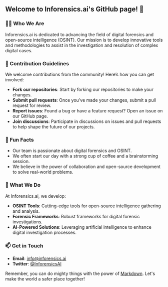 ## Welcome to Inforensics.ai's GitHub page! 👋

### 🙋‍♀️ Who We Are
Inforensics.ai is dedicated to advancing the field of digital forensics and open-source intelligence (OSINT). Our mission is to develop innovative tools and methodologies to assist in the investigation and resolution of complex digital cases.

### 🌈 Contribution Guidelines
We welcome contributions from the community! Here’s how you can get involved:
- **Fork our repositories**: Start by forking our repositories to make your changes.
- **Submit pull requests**: Once you’ve made your changes, submit a pull request for review.
- **Report issues**: Found a bug or have a feature request? Open an issue on our GitHub page.
- **Join discussions**: Participate in discussions on issues and pull requests to help shape the future of our projects.
<!--- ### 👩‍💻 Useful Resources
- **Documentation**: Check out our comprehensive [documentation](https://github.com/Inforensics-ai/docs) to get started with our tools and frameworks.
- **API Reference**: Our API reference guides can be found [here](https://github.com/Inforensics-ai/api).
- **Community Forum**: Join our community forum to ask questions, share ideas, and collaborate with other users and developers.
--->

### 🍿 Fun Facts
- Our team is passionate about digital forensics and OSINT.
- We often start our day with a strong cup of coffee and a brainstorming session.
- We believe in the power of collaboration and open-source development to solve real-world problems.

### 🧙 What We Do
At Inforensics.ai, we develop:
- **OSINT Tools**: Cutting-edge tools for open-source intelligence gathering and analysis.
- **Forensic Frameworks**: Robust frameworks for digital forensic investigations.
- **AI-Powered Solutions**: Leveraging artificial intelligence to enhance digital investigation processes.

### 📫 Get in Touch
- **Email**: [info@inforensics.ai](mailto:info@inforensics.ai)
- **Twitter**: [@InforensicsAI](https://twitter.com/Inforensic)
<!--- - **LinkedIn**: [Inforensics.ai](https://www.linkedin.com/company/inforensics-ai) --->

Remember, you can do mighty things with the power of [Markdown](https://docs.github.com/github/writing-on-github/getting-started-with-writing-and-formatting-on-github/basic-writing-and-formatting-syntax). Let's make the world a safer place together!
